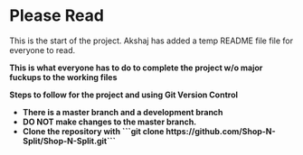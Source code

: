 <h1>Please Read</h1>

<p>This is the start of the project. Akshaj has added a temp README file file for everyone to read.</p>

<p><strong>This is what everyone has to do to complete the project w/o major fuckups to the working files<strong></p>
<strong>Steps to follow for the project and using Git Version Control<strong>
  <ul>
    <li>There is a master branch and a development branch</li>
    <li><b>DO NOT</b> make changes to the master branch.</li>
    <li>Clone the repository with ```git clone https://github.com/Shop-N-Split/Shop-N-Split.git```</li>
  
  </ul>
